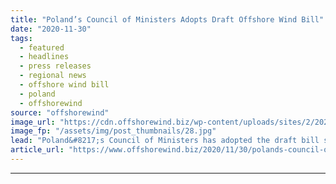 ```yaml
---
title: "Poland’s Council of Ministers Adopts Draft Offshore Wind Bill"
date: "2020-11-30"
tags: 
  - featured
  - headlines
  - press releases
  - regional news
  - offshore wind bill
  - poland
  - offshorewind
source: "offshorewind"
image_url: "https://cdn.offshorewind.biz/wp-content/uploads/sites/2/2020/11/30092003/Polands-Council-Of-Ministers-Adopts-Draft-Offshore-Wind-Bill.jpg"
image_fp: "/assets/img/post_thumbnails/28.jpg"
lead: "Poland&#8217;s Council of Ministers has adopted the draft bill supporting the development of offshore"
article_url: "https://www.offshorewind.biz/2020/11/30/polands-council-of-ministers-adopts-draft-offshore-wind-bill/"
---
```


---
